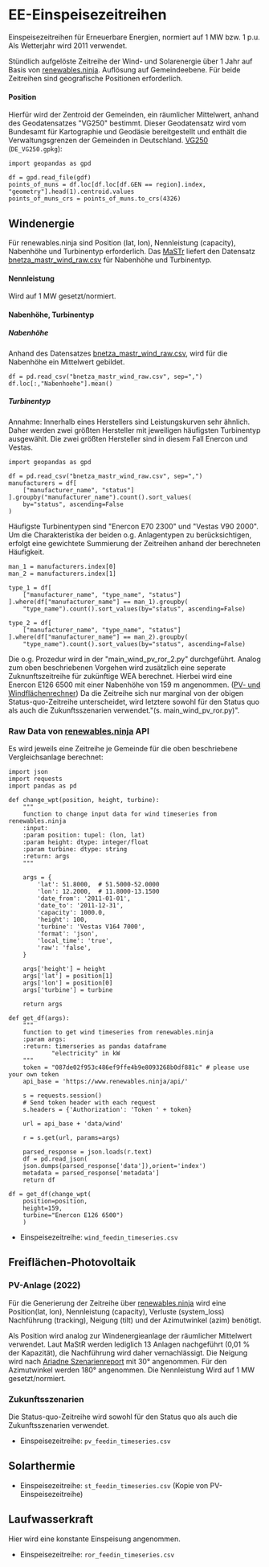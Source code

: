 # EE-Einspeisezeitreihen

Einspeisezeitreihen für Erneuerbare Energien, normiert auf 1 MW bzw. 1 p.u.
Als Wetterjahr wird 2011 verwendet.

Stündlich aufgelöste Zeitreihe der Wind- und Solarenergie über 1 Jahr auf Basis von [renewables.ninja](http://renewables.ninja).
Auflösung auf Gemeindeebene. Für beide Zeitreihen sind geografische Positionen erforderlich.

#### Position

Hierfür wird der Zentroid der Gemeinden, ein räumlicher Mittelwert,
anhand des Geodatensatzes "VG250" bestimmt. Dieser Geodatensatz wird vom Bundesamt für Kartographie und Geodäsie bereitgestellt und
enthält die Verwaltungsgrenzen der Gemeinden in Deutschland.
[VG250](\\FS01\RL-Institut\04_Projekte\360_Stadt-Land-Energie\03-Projektinhalte\AP2\vg250_01-01.utm32s.gpkg.ebenen\vg250_01-01.utm32s.gpkg.ebenen\vg250_ebenen_0101)
(`DE_VG250.gpkg`):

```
import geopandas as gpd

df = gpd.read_file(gdf)
points_of_muns = df.loc[df.loc[df.GEN == region].index, "geometry"].head(1).centroid.values
points_of_muns_crs = points_of_muns.to_crs(4326)
```

## Windenergie

Für renewables.ninja sind Position (lat, lon), Nennleistung (capacity),
Nabenhöhe und Turbinentyp erforderlich.
Das [MaSTr](https://www.marktstammdatenregister.de/MaStR) liefert den Datensatz [bnetza_mastr_wind_raw.csv](../bnetza_mastr_wind_raw.csv) für Nabenhöhe und Turbinentyp.

#### Nennleistung

Wird auf 1 MW gesetzt/normiert.

#### Nabenhöhe, Turbinentyp

##### Nabenhöhe 

Anhand des Datensatzes [bnetza_mastr_wind_raw.csv](../bnetza_mastr_wind_raw.csv),
wird für die Nabenhöhe ein Mittelwert gebildet. 

```
df = pd.read_csv("bnetza_mastr_wind_raw.csv", sep=",")
df.loc[:,"Nabenhoehe"].mean()
```
##### Turbinentyp

Annahme: Innerhalb eines Herstellers sind Leistungskurven sehr ähnlich.
Daher werden zwei größten Hersteller mit jeweiligen häufigsten Turbinentyp
ausgewählt. Die zwei größten Hersteller sind in diesem Fall Enercon und Vestas.

```
import geopandas as gpd

df = pd.read_csv("bnetza_mastr_wind_raw.csv", sep=",")
manufacturers = df[
    ["manufacturer_name", "status"]
].groupby("manufacturer_name").count().sort_values(
    by="status", ascending=False
)
```
Häufigste Turbinentypen sind "Enercon E70 2300" und "Vestas V90 2000".
Um die Charakteristika der beiden o.g. Anlagentypen zu berücksichtigen, erfolgt
eine gewichtete Summierung der Zeitreihen anhand der berechneten Häufigkeit.

```
man_1 = manufacturers.index[0]
man_2 = manufacturers.index[1]

type_1 = df[
    ["manufacturer_name", "type_name", "status"]
].where(df["manufacturer_name"] == man_1).groupby(
    "type_name").count().sort_values(by="status", ascending=False)

type_2 = df[
    ["manufacturer_name", "type_name", "status"]
].where(df["manufacturer_name"] == man_2).groupby(
    "type_name").count().sort_values(by="status", ascending=False)
```

Die o.g. Prozedur wird in der "main_wind_pv_ror_2.py" durchgeführt. 
Analog zum oben beschriebenen Vorgehen wird zusätzlich eine seperate 
Zuknunftszeitreihe für zukünftige WEA berechnet. 
Hierbei wird eine Enercon E126 6500 mit einer Nabenhöhe von 159 m angenommen.
([PV- und Windflächenrechner](https://zenodo.org/record/6794558))
Da die Zeitreihe sich nur marginal von der obigen Status-quo-Zeitreihe
unterscheidet, wird letztere sowohl für den Status quo als auch die
Zukunftsszenarien verwendet."(s. main_wind_pv_ror.py)".


### Raw Data von [renewables.ninja](http://renewables.ninja) API

Es wird jeweils eine Zeitreihe je Gemeinde für die oben beschriebene Vergleichsanlage berechnet:

```
import json
import requests
import pandas as pd

def change_wpt(position, height, turbine):
    """
    function to change input data for wind timeseries from renewables.ninja
    :input:
    :param position: tupel: (lon, lat)
    :param height: dtype: integer/float
    :param turbine: dtype: string
    :return: args
    """

    args = {
        'lat': 51.8000,  # 51.5000-52.0000
        'lon': 12.2000,  # 11.8000-13.1500
        'date_from': '2011-01-01',
        'date_to': '2011-12-31',
        'capacity': 1000.0,
        'height': 100,
        'turbine': 'Vestas V164 7000',
        'format': 'json',
        'local_time': 'true',
        'raw': 'false',
    }

    args['height'] = height
    args['lat'] = position[1]
    args['lon'] = position[0]
    args['turbine'] = turbine

    return args

def get_df(args):
    """
    function to get wind timeseries from renewables.ninja
    :param args:
    :return: timerseries as pandas dataframe
            "electricity" in kW
    """
    token = "087de02f953c486ef9ffe4b9e8093268b0df881c" # please use your own token
    api_base = 'https://www.renewables.ninja/api/'

    s = requests.session()
    # Send token header with each request
    s.headers = {'Authorization': 'Token ' + token}

    url = api_base + 'data/wind'

    r = s.get(url, params=args)

    parsed_response = json.loads(r.text)
    df = pd.read_json(
    json.dumps(parsed_response['data']),orient='index')
    metadata = parsed_response['metadata']
    return df

df = get_df(change_wpt(
    position=position,
    height=159,
    turbine="Enercon E126 6500")
    )

```

* Einspeisezeitreihe: `wind_feedin_timeseries.csv`

## Freiflächen-Photovoltaik

### PV-Anlage (2022)

Für die Generierung der Zeitreihe über
[renewables.ninja](http://renewables.ninja)
wird eine Position(lat, lon), Nennleistung (capacity), Verluste (system_loss)
Nachführung (tracking), Neigung (tilt) und der Azimutwinkel (azim) benötigt.

Als Position wird analog zur Windenergieanlage der räumlicher Mittelwert
verwendet. Laut MaStR werden lediglich 13 Anlagen nachgeführt (0,01 % der
Kapazität), die Nachführung wird daher vernachlässigt. Die Neigung wird nach 
[Ariadne Szenarienreport](https://ariadneprojekt.de/media/2022/02/Ariadne_Szenarienreport_Oktober2021_corr0222_lowres.pdf)
mit 30° angenommen. Für den Azimutwinkel werden 180° angenommen. Die Nennleistung Wird auf 1 MW gesetzt/normiert.

### Zukunftsszenarien

Die Status-quo-Zeitreihe wird sowohl für den Status quo als auch die
Zukunftsszenarien verwendet.

* Einspeisezeitreihe: `pv_feedin_timeseries.csv`

## Solarthermie

* Einspeisezeitreihe: `st_feedin_timeseries.csv` (Kopie von PV-Einspeisezeitreihe)

## Laufwasserkraft

Hier wird eine konstante Einspeisung angenommen.

* Einspeisezeitreihe: `ror_feedin_timeseries.csv`